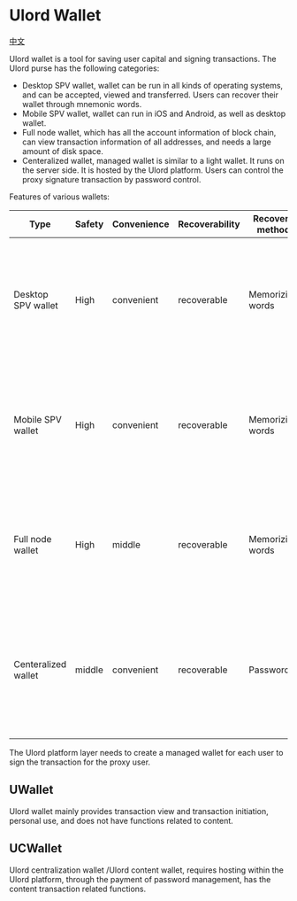# Ulord Wallet
[中文](ulord_wallet_zh.md)

Ulord wallet is a tool for saving user capital and signing transactions. The Ulord purse has the following categories:
- Desktop SPV wallet, wallet can be run in all kinds of operating systems, and can be accepted, viewed and transferred. Users can recover their wallet through mnemonic words.
- Mobile SPV wallet, wallet can run in iOS and Android, as well as desktop wallet.
- Full node wallet, which has all the account information of block chain, can view transaction information of all addresses, and needs a large amount of disk space.
- Centeralized wallet, managed wallet is similar to a light wallet. It runs on the server side. It is hosted by the Ulord platform. Users can control the proxy signature transaction by password control.

Features of various wallets:

|Type|Safety|Convenience|Recoverability|Recovery method|Use of advice|
|--------|------|------|------|----------|--------------------|
|Desktop SPV wallet|High|convenient|recoverable|Memorizing words|You can manage a large number of coins and keep your wallet keys and memorizing words properly.|
|Mobile SPV wallet|High|convenient|recoverable|Memorizing words|You can manage a large number of coins and keep your wallet keys and memorizing words properly.|
|Full node wallet|High|middle|recoverable|Memorizing words|You can manage large amounts of money and keep good private keys and mnemonic words.|
|Centeralized wallet|middle|convenient|recoverable|Password|It can manage coins that are often needed to circulate, and can restore passwords by forgetting passwords.|

The Ulord platform layer needs to create a managed wallet for each user to sign the transaction for the proxy user.

## UWallet
Ulord wallet mainly provides transaction view and transaction initiation, personal use, and does not have functions related to content.

## UCWallet
Ulord centralization wallet /Ulord content wallet, requires hosting within the Ulord platform, through the payment of password management, has the content transaction related functions.
